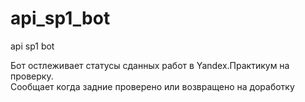# api_sp1_bot
api sp1 bot

Бот остлеживает статусы сданных работ в Yandex.Практикум на проверку.  
Сообщает когда задние проверено или возвращено на доработку
